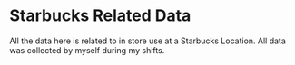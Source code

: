 # Starbucks Related Data

All the data here is related to in store use at a Starbucks Location. All data was collected by myself during my shifts.
